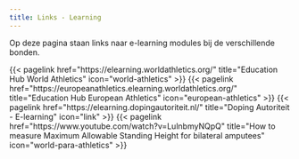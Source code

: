 ```yaml
---
title: Links - Learning
---
```


Op deze pagina staan links naar e-learning modules bij de verschillende bonden.
<br>

</section>

<section class="flex flex-col flex-wrap min-w-full mt-4 sm:min-w-0">
{{< pagelink href="https://elearning.worldathletics.org/" title="Education Hub World Athletics" icon="world-athletics" >}}
{{< pagelink href="https://europeanathletics.elearning.worldathletics.org/" title="Education Hub European Athletics" icon="european-athletics" >}}
{{< pagelink href="https://elearning.dopingautoriteit.nl/" title="Doping Autoriteit - E-learning" icon="link" >}}
{{< pagelink href="https://www.youtube.com/watch?v=LulnbmyNQpQ" title="How to measure Maximum Allowable Standing Height for bilateral amputees" icon="world-para-athletics" >}}